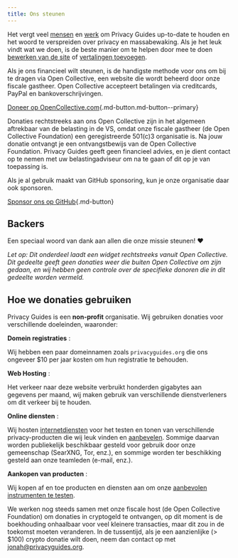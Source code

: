 ```yaml
---
title: Ons steunen
---
```


<!-- markdownlint-disable MD036 -->
Het vergt veel [mensen](https://github.com/privacyguides/privacyguides.org/graphs/contributors) en [werk](https://github.com/privacyguides/privacyguides.org/pulse/monthly) om Privacy Guides up-to-date te houden en het woord te verspreiden over privacy en massabewaking. Als je het leuk vindt wat we doen, is de beste manier om te helpen door mee te doen [bewerken van de site](https://github.com/privacyguides/privacyguides.org) of [vertalingen toevoegen](https://crowdin.com/project/privacyguides).

Als je ons financieel wilt steunen, is de handigste methode voor ons om bij te dragen via Open Collective, een website die wordt beheerd door onze fiscale gastheer. Open Collective accepteert betalingen via creditcards, PayPal en bankoverschrijvingen.

[Doneer op OpenCollective.com](https://opencollective.com/privacyguides/donate ""){.md-button.md-button--primary}

Donaties rechtstreeks aan ons Open Collective zijn in het algemeen aftrekbaar van de belasting in de VS, omdat onze fiscale gastheer (de Open Collective Foundation) een geregistreerde 501(c)3 organisatie is. Na jouw donatie ontvangt je een ontvangstbewijs van de Open Collective Foundation. Privacy Guides geeft geen financieel advies, en je dient contact op te nemen met uw belastingadviseur om na te gaan of dit op je van toepassing is.

Als je al gebruik maakt van GitHub sponsoring, kun je onze organisatie daar ook sponsoren.

[Sponsor ons op GitHub](https://github.com/sponsors/privacyguides ""){.md-button}

## Backers

Een speciaal woord van dank aan allen die onze missie steunen! :heart:

*Let op: Dit onderdeel laadt een widget rechtstreeks vanuit Open Collective. Dit gedeelte geeft geen donaties weer die buiten Open Collective om zijn gedaan, en wij hebben geen controle over de specifieke donoren die in dit gedeelte worden vermeld.*

<script src="https://opencollective.com/privacyguides/banner.js"></script>

## Hoe we donaties gebruiken

Privacy Guides is een **non-profit** organisatie. Wij gebruiken donaties voor verschillende doeleinden, waaronder:

**Domein registraties**
:

Wij hebben een paar domeinnamen zoals `privacyguides.org` die ons ongeveer $10 per jaar kosten om hun registratie te behouden.

**Web Hosting**
:

Het verkeer naar deze website verbruikt honderden gigabytes aan gegevens per maand, wij maken gebruik van verschillende dienstverleners om dit verkeer bij te houden.

**Online diensten**
:

Wij hosten [internetdiensten](https://privacyguides.net) voor het testen en tonen van verschillende privacy-producten die wij leuk vinden en [aanbevelen](../tools.md). Sommige daarvan worden publiekelijk beschikbaar gesteld voor gebruik door onze gemeenschap (SearXNG, Tor, enz.), en sommige worden ter beschikking gesteld aan onze teamleden (e-mail, enz.).

**Aankopen van producten**
:

Wij kopen af en toe producten en diensten aan om onze [aanbevolen instrumenten te testen](../tools.md).

We werken nog steeds samen met onze fiscale host (de Open Collective Foundation) om donaties in cryptogeld te ontvangen, op dit moment is de boekhouding onhaalbaar voor veel kleinere transacties, maar dit zou in de toekomst moeten veranderen. In de tussentijd, als je een aanzienlijke (> $100) crypto donatie wilt doen, neem dan contact op met [jonah@privacyguides.org](mailto:jonah@privacyguides.org).
